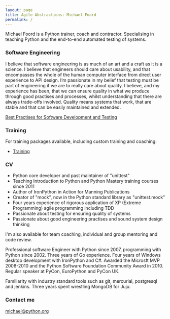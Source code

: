 ```yaml
---
layout: page
title: Agile Abstractions: Michael Foord
permalink: /
---
```


Michael Foord is a Python trainer, coach and contractor. Specialising in teaching Python and the end-to-end automated testing of systems. 

### Software Engineering

I believe that software engineering is as much of an art and a craft as it is a science. I
believe that engineers should care about usability, and that encompasses the whole of
the human computer interface from direct user experience to API design. I’m passionate
in my belief that testing must be part of engineering if we are to really care about
quality. I believe, and my experience has been, that we can ensure quality in what we
produce through good practises and processes, whilst understanding that there are
always trade-offs involved. Quality means systems that work, that are stable and that
can be easily maintained and extended.

[Best Practises for Software Development and Testing](https://opensource.com/article/17/5/30-best-practices-software-development-and-testing)

### Training

For training packages available, including custom training and coaching:

* [Training](/training)

### CV

* Python core developer and past maintainer of "unittest"
* Teaching Introduction to Python and Python Mastery training courses since 2011
* Author of IronPython in Action for Manning Publications
* Creator of "mock", now in the Python standard library as "unittest.mock"
* Four years experience of rigorous application of XP (Extreme Programming) agile programming including TDD
* Passionate about testing for ensuring quality of systems
* Passionate about good engineering practises and sound system design thinking

I'm also available for team coaching, individual and group mentoring and code review.

Professional software Engineer with Python since 2007, programming with Python since 2002. Three years of Go experience. Four years of Windows desktop development with IronPython and C#. Awarded the Microsft MVP 2008-2010 and the Python Software Foundation Community Award in 2010. Regular speaker at PyCon, EuroPython and PyCon UK.

Familiarity with industry standard tools such as git, mercurial, postgresql and jenkins. Three
years spent wrestling MongoDB for Juju.

### Contact me

[michael@python.org](mailto:michael@python.org)
